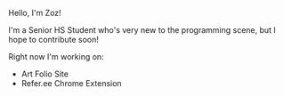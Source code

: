 Hello, I'm Zoz! 

I'm a Senior HS Student who's very new to the programming scene, but I hope to contribute soon!

Right now I'm working on: 

- Art Folio Site
- Refer.ee Chrome Extension
